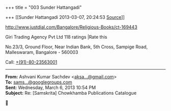 +++
title = "003 Sunder Hattangadi"

+++
[[Sunder Hattangadi	2013-03-07, 20:24:53 [Source](https://groups.google.com/g/samskrita/c/qGjRBnAXnTg)]]



<http://www.justdial.com/Bangalore/Religious-Books/ct-169443>

  

Giri Trading Agency Pvt Ltd 118 ratings \|Rate this

No.23/3, Ground Floor, Near Indian Bank, 5th Cross, Sampige Road, Malleswaram, Bangalore - 560003

Call: [+(91)-80-23563001](tel:+91%2080%202356%203001)

  

------------------------------------------------------------------------

**From:** Ashvani Kumar Sachdev \<[aksa...@gmail.com]()\>  
**To:** [sams...@googlegroups.com]()  
**Sent:** Wednesday, March 6, 2013 10:54 PM  
**Subject:** Re: \[Samskrita\] Chowkhamba Publications Catalogue  



